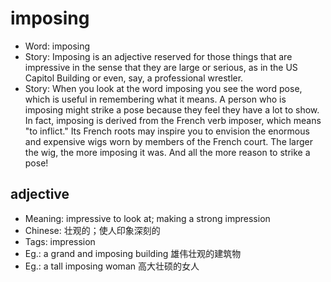 # imposing

- Word: imposing
- Story: Imposing is an adjective reserved for those things that are impressive in the sense that they are large or serious, as in the US Capitol Building or even, say, a professional wrestler.
- Story: When you look at the word imposing you see the word pose, which is useful in remembering what it means. A person who is imposing might strike a pose because they feel they have a lot to show. In fact, imposing is derived from the French verb imposer, which means "to inflict." Its French roots may inspire you to envision the enormous and expensive wigs worn by members of the French court. The larger the wig, the more imposing it was. And all the more reason to strike a pose!

## adjective

- Meaning: impressive to look at; making a strong impression
- Chinese: 壮观的；使人印象深刻的
- Tags: impression
- Eg.: a grand and imposing building 雄伟壮观的建筑物
- Eg.: a tall imposing woman 高大壮硕的女人

